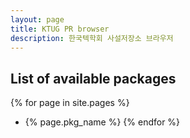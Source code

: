 ```yaml
---
layout: page
title: KTUG PR browser
description: 한국텍학회 사설저장소 브라우저
---
```


## List of available packages

{% for page in site.pages %}
- {% page.pkg_name %}
{% endfor %}
